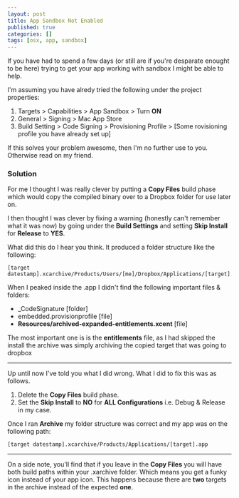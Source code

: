 ```yaml
---
layout: post
title: App Sandbox Not Enabled
published: true
categories: []
tags: [osx, app, sandbox]
---
```

If you have had to spend a few days (or still are if you're desparate enought to be here) trying to get your app working with sandbox I might be able to help.

I'm assuming you have alredy tried the following under the project properties:

1. Targets > Capabilities > App Sandbox > Turn **ON**
2. General > Signing > Mac App Store
3. Build Setting > Code Signing > Provisioning Profile > [Some rovisioning profile you have already set up]

If this solves your problem awesome, then I'm no further use to you. Otherwise read on my friend.

### Solution

For me I thought I was really clever by putting a **Copy Files** build phase which would copy the compiled binary over to a Dropbox folder for use later on.

I then thought I was clever by fixing a warning (honestly can't remember what it was now) by going under the **Build Settings** and setting **Skip Install** for **Release** to **YES**.

What did this do I hear you think. It produced a folder structure like the following:

	[target datestamp].xcarchive/Products/Users/[me]/Dropbox/Applications/[target].app

When I peaked inside the .app I didn't find the following important files & folders:

- _CodeSignature [folder]
- embedded.provisionprofile [file]
- **Resources/archived-expanded-entitlements.xcent** [file]

The most important one is is the **entitlements** file, as I had skipped the install the archive was simply archiving the copied target that was going to dropbox

---

Up until now I've told you what I did wrong. What I did to fix this was as follows.

1. Delete the **Copy Files** build phase.
2. Set the **Skip Install** to **NO** for **ALL Configurations** i.e. Debug & Release in my case.

Once I ran **Archive** my folder structure was correct and my app was on the following path:

	[target datestamp].xcarchive/Products/Applications/[target].app

---

On a side note, you'll find that if you leave in the **Copy Files** you will have both build paths within your .xarchive folder. Which means you get a funky icon instead of your app icon. This happens because there are **two** targets in the archive instead of the expected **one**.
